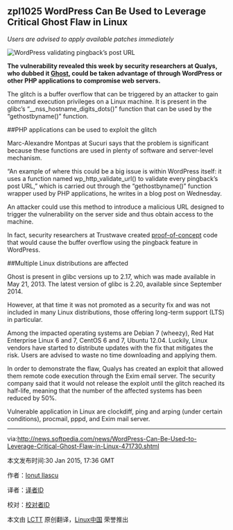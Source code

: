 zpl1025
WordPress Can Be Used to Leverage Critical Ghost Flaw in Linux
-----
*Users are advised to apply available patches immediately*

![WordPress validating pingback’s post URL](http://i1-news.softpedia-static.com/images/news2/WordPress-Can-Be-Used-to-Leverage-Critical-Ghost-Flaw-in-Linux-471730-2.jpg)

**The vulnerability revealed this week by security researchers at Qualys, who dubbed it [Ghost](1), could be taken advantage of through WordPress or other PHP applications to compromise web servers.**

The glitch is a buffer overflow that can be triggered by an attacker to gain command execution privileges on a Linux machine. It is present in the glibc’s “__nss_hostname_digits_dots()” function that can be used by the “gethostbyname()” function.

##PHP applications can be used to exploit the glitch

Marc-Alexandre Montpas at Sucuri says that the problem is significant because these functions are used in plenty of software and server-level mechanism.

“An example of where this could be a big issue is within WordPress itself: it uses a function named wp_http_validate_url() to validate every pingback’s post URL,” which is carried out through the “gethostbyname()” function wrapper used by PHP applications, he writes in a blog post on Wednesday.

An attacker could use this method to introduce a malicious URL designed to trigger the vulnerability on the server side and thus obtain access to the machine.

In fact, security researchers at Trustwave created [proof-of-concept](2) code that would cause the buffer overflow using the pingback feature in WordPress.

##Multiple Linux distributions are affected

Ghost is present in glibc versions up to 2.17, which was made available in May 21, 2013. The latest version of glibc is 2.20, available since September 2014.

However, at that time it was not promoted as a security fix and was not included in many Linux distributions, those offering long-term support (LTS) in particular.

Among the impacted operating systems are Debian 7 (wheezy), Red Hat Enterprise Linux 6 and 7, CentOS 6 and 7, Ubuntu 12.04. Luckily, Linux vendors have started to distribute updates with the fix that mitigates the risk. Users are advised to waste no time downloading and applying them.

In order to demonstrate the flaw, Qualys has created an exploit that allowed them remote code execution through the Exim email server. The security company said that it would not release the exploit until the glitch reached its half-life, meaning that the number of the affected systems has been reduced by 50%.

Vulnerable application in Linux are clockdiff, ping and arping (under certain conditions), procmail, pppd, and Exim mail server.

--------------------------------------------------------------------------------

via:http://news.softpedia.com/news/WordPress-Can-Be-Used-to-Leverage-Critical-Ghost-Flaw-in-Linux-471730.shtml

本文发布时间:30 Jan 2015, 17:36 GMT

作者：[Ionut Ilascu][a]

译者：[译者ID](https://github.com/译者ID)

校对：[校对者ID](https://github.com/校对者ID)

本文由 [LCTT](https://github.com/LCTT/TranslateProject) 原创翻译，[Linux中国](http://linux.cn/) 荣誉推出

[a]:http://news.softpedia.com/editors/browse/ionut-ilascu
[1]:http://news.softpedia.com/news/Linux-Systems-Affected-by-14-year-old-Vulnerability-in-Core-Component-471428.shtml
[2]:http://blog.spiderlabs.com/2015/01/ghost-gethostbyname-heap-overflow-in-glibc-cve-2015-0235.html
